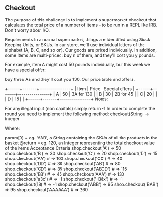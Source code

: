 ## Checkout
The purpose of this challenge is to implement a supermarket checkout that calculates the total price of a number of items - to be run in a REPL like IRB. Don't worry about I/O.

Requirements
In a normal supermarket, things are identified using Stock Keeping Units, or SKUs. In our store, we'll use individual letters of the alphabet (A, B, C, and so on). Our goods are priced individually. In addition, some items are multi-priced: buy n of them, and they'll cost you y pounds.

For example, item A might cost 50 pounds individually, but this week we have a special offer:

buy three As and they'll cost you 130.
Our price table and offers:

+------+-------+----------------+
| Item | Price | Special offers |
+------+-------+----------------+
| A    | 50    | 3A for 130     |
| B    | 30    | 2B for 45      |
| C    | 20    |                |
| D    | 15    |                |
+------+-------+----------------+
Notes:

For any illegal input (non capitals) simply return -1
In order to complete the round you need to implement the following method: checkout(String) -> Integer

Where:

param[0] = eg. 'AAB', a String containing the SKUs of all the products in the basket
@return = eg. 120, an Integer representing the total checkout value of the items
Acceptance Criteria
shop.checkout('A') => 50
shop.checkout('B') => 30
shop.checkout('C') => 20
shop.checkout('D') => 15
shop.checkout('AA') # => 100
shop.checkout('CC') # => 40
shop.checkout('DD') # => 30
shop.checkout('AB') # => 80
shop.checkout('CD') # => 35
shop.checkout('ABCD') # => 115
shop.checkout('BB') # => 45
shop.checkout('AAA') # => 130
shop.checkout('aBc') # => -1
shop.checkout('-B8x') # => -1
shop.checkout(18) # => -1
shop.checkout('ABB') => 95
shop.checkout('BAB') => 95
shop.checkout('AAAAAA') # => 260